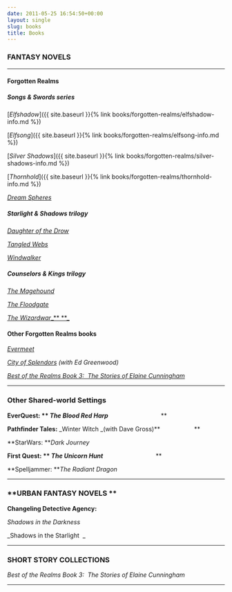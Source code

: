 ```yaml
---
date: 2011-05-25 16:54:50+00:00
layout: single
slug: books
title: Books
---
```


### **FANTASY NOVELS**

* * *

#### **Forgotten Realms**

##### **Songs & Swords series**

[_Elfshadow_]({{ site.baseurl }}{% link books/forgotten-realms/elfshadow-info.md %})

[_Elfsong_]({{ site.baseurl }}{% link books/forgotten-realms/elfsong-info.md %})

[_Silver Shadows_]({{ site.baseurl }}{% link books/forgotten-realms/silver-shadows-info.md %})

[_Thornhold_]({{ site.baseurl }}{% link books/forgotten-realms/thornhold-info.md %})

[_Dream Spheres_](http://www.elainecunningham.com/books/forgotten-realms/the-dream-spheres-info/)

##### **Starlight & Shadows trilogy**




[_Daughter of the Drow_](http://www.elainecunningham.com/books/forgotten-realms/daughter-of-the-drow-info/)




[_Tangled Webs_](http://www.elainecunningham.com/books/forgotten-realms/tangled-webs-info/)




[_Windwalker_](http://www.elainecunningham.com/books/forgotten-realms/windwalker-info/)





##### **Counselors & Kings trilogy**




[_The Magehound_](http://www.elainecunningham.com/?page_id=2348&preview=true)




[_The Floodgate_](http://www.elainecunningham.com/?page_id=2354&preview=true)




[_The Wizardwar__** **_](http://www.elainecunningham.com/?page_id=2380&preview=true)





#### **Other Forgotten Realms books**




[_Evermeet_](http://www.elainecunningham.com/?page_id=2199&preview=true)




_[City of Splendors](http://www.elainecunningham.com/?page_id=2386&preview=true) (with Ed Greenwood)_




[_Best of the Realms Book 3:  The Stories of Elaine Cunningham_](http://www.elainecunningham.com/?page_id=2393&preview=true)






* * *





### **Other Shared-world Settings**




**EverQuest: ** _The Blood Red Harp_**                               **




**Pathfinder Tales:** _Winter Witch _(with Dave Gross)**                    **




**StarWars: **_Dark Journey_




**First Quest: ** _The Unicorn Hunt_**                               **




**Spelljammer: **_The Radiant Dragon_






* * *





### **URBAN FANTASY NOVELS **




**Changeling Detective Agency:**




_Shadows in the Darkness_




_Shadows in the Starlight  _






* * *





### **SHORT STORY COLLECTIONS**




_Best of the Realms Book 3:  The Stories of Elaine Cunningham_






* * *




